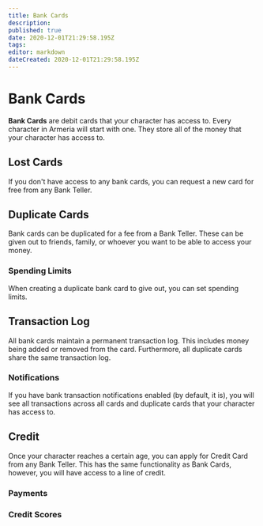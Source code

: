 ```yaml
---
title: Bank Cards
description: 
published: true
date: 2020-12-01T21:29:58.195Z
tags: 
editor: markdown
dateCreated: 2020-12-01T21:29:58.195Z
---
```


# Bank Cards

**Bank Cards** are debit cards that your character has access to. Every character in Armeria will start with one. They store all of the money that your character has access to.

## Lost Cards

If you don't have access to any bank cards, you can request a new card for free from any Bank Teller.

## Duplicate Cards

Bank cards can be duplicated for a fee from a Bank Teller. These can be given out to friends, family, or whoever you want to be able to access your money.

### Spending Limits

When creating a duplicate bank card to give out, you can set spending limits.

## Transaction Log

All bank cards maintain a permanent transaction log. This includes money being added or removed from the card. Furthermore, all duplicate cards share the same transaction log.

### Notifications

If you have bank transaction notifications enabled (by default, it is), you will see all transactions across all cards and duplicate cards that your character has access to.

## Credit

Once your character reaches a certain age, you can apply for Credit Card from any Bank Teller. This has the same functionality as Bank Cards, however, you will have access to a line of credit.

### Payments

### Credit Scores